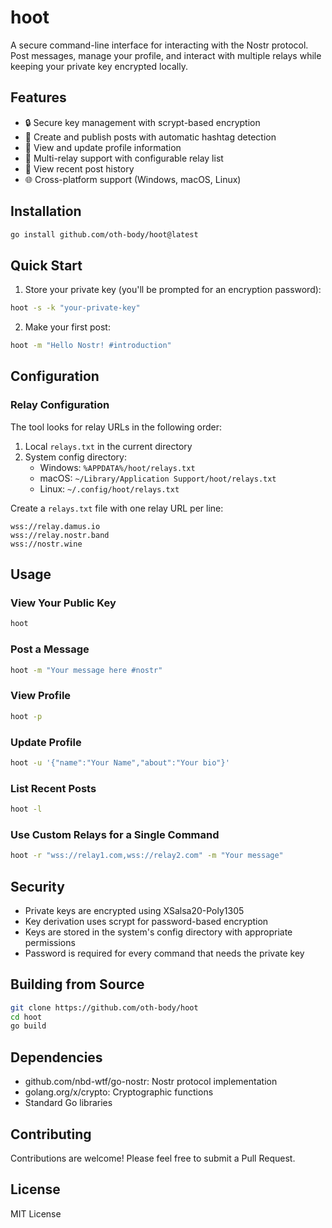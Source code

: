 # hoot

A secure command-line interface for interacting with the Nostr protocol. Post messages, manage your profile, and interact with multiple relays while keeping your private key encrypted locally.

## Features

- 🔒 Secure key management with scrypt-based encryption
- 📝 Create and publish posts with automatic hashtag detection
- 👤 View and update profile information
- 🔄 Multi-relay support with configurable relay list
- 📜 View recent post history
- 🌐 Cross-platform support (Windows, macOS, Linux)

## Installation

```bash
go install github.com/oth-body/hoot@latest
```

## Quick Start

1. Store your private key (you'll be prompted for an encryption password):
```bash
hoot -s -k "your-private-key"
```

2. Make your first post:
```bash
hoot -m "Hello Nostr! #introduction"
```

## Configuration

### Relay Configuration

The tool looks for relay URLs in the following order:
1. Local `relays.txt` in the current directory
2. System config directory:
   - Windows: `%APPDATA%/hoot/relays.txt`
   - macOS: `~/Library/Application Support/hoot/relays.txt`
   - Linux: `~/.config/hoot/relays.txt`

Create a `relays.txt` file with one relay URL per line:
```
wss://relay.damus.io
wss://relay.nostr.band
wss://nostr.wine
```

## Usage

### View Your Public Key
```bash
hoot
```

### Post a Message
```bash
hoot -m "Your message here #nostr"
```

### View Profile
```bash
hoot -p
```

### Update Profile
```bash
hoot -u '{"name":"Your Name","about":"Your bio"}'
```

### List Recent Posts
```bash
hoot -l
```

### Use Custom Relays for a Single Command
```bash
hoot -r "wss://relay1.com,wss://relay2.com" -m "Your message"
```

## Security

- Private keys are encrypted using XSalsa20-Poly1305
- Key derivation uses scrypt for password-based encryption
- Keys are stored in the system's config directory with appropriate permissions
- Password is required for every command that needs the private key

## Building from Source

```bash
git clone https://github.com/oth-body/hoot
cd hoot
go build
```

## Dependencies

- github.com/nbd-wtf/go-nostr: Nostr protocol implementation
- golang.org/x/crypto: Cryptographic functions
- Standard Go libraries

## Contributing

Contributions are welcome! Please feel free to submit a Pull Request.

## License

MIT License 
